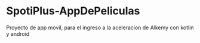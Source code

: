 # SpotiPlus-AppDePeliculas
Proyecto de app movil, para el ingreso a la aceleracion de Alkemy con kotlin y android
